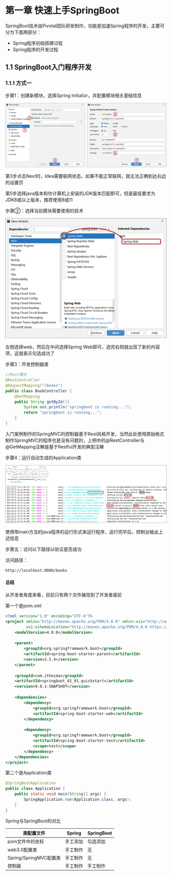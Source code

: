 # 第一章 快速上手SpringBoot

SpringBoot技术由Pivotal团队研发制作，功能是加速Spring程序的开发，主要可分为下面两部分：

* Spring程序初始搭建过程
* Spring程序的开发过程

## 1.1 SpringBoot入门程序开发

### 1.1.1 方式一

步骤1：创建新模块，选择Spring Initializr，并配置模块相关基础信息

![img.png](img.png)

第3步点击Next时，Idea需要联网状态，如果不能正常联网，就无法正确到达右边的设置页

第5步选择java版本和你计算机上安装的JDK版本匹配即可，但是最低要求为JDK8或以上版本，推荐使用8或11

步骤②：选择当前模块需要使用的技术

![img_1.png](img_1.png)

左侧选择web，然后在中间选择Spring Web即可，选完右侧就出现了新的内容项，这就表示勾选成功了

步骤3：开发控制器类

```java
//Rest模式
@RestController
@RequestMapping("/books")
public class BookController {
    @GetMapping
    public String getById(){
        System.out.println("springboot is running...");
        return "springboot is running...";
    }
}
```

入门案例制作的SpringMVC的控制器基于Rest风格开发，当然此处使用原始格式制作SpringMVC的程序也是没有问题的，上例中的@RestController与@GetMapping注解是基于Restful开发的典型注解

步骤4：运行自动生成的Application类

![img_2.png](img_2.png)

使用带main方法的java程序的运行形式来运行程序，运行完毕后，控制台输出上述信息



步骤五：访问以下路径以验证是否成功

访问路径：

```text
http://localhost:8080/books
```

#### 总结

从开发者角度来看，目前只有两个文件展现到了开发者面前

第一个是pom.xml

```xml
<?xml version="1.0" encoding="UTF-8"?>
<project xmlns="http://maven.apache.org/POM/4.0.0" xmlns:xsi="http://www.w3.org/2001/XMLSchema-instance"
         xsi:schemaLocation="http://maven.apache.org/POM/4.0.0 https://maven.apache.org/xsd/maven-4.0.0.xsd">
    <modelVersion>4.0.0</modelVersion>

    <parent>
        <groupId>org.springframework.boot</groupId>
        <artifactId>spring-boot-starter-parent</artifactId>
        <version>2.5.4</version>
    </parent>

    <groupId>com.itheima</groupId>
    <artifactId>springboot_01_01_quickstart</artifactId>
    <version>0.0.1-SNAPSHOT</version>

    <dependencies>
        <dependency>
            <groupId>org.springframework.boot</groupId>
            <artifactId>spring-boot-starter-web</artifactId>
        </dependency>

        <dependency>
            <groupId>org.springframework.boot</groupId>
            <artifactId>spring-boot-starter-test</artifactId>
            <scope>test</scope>
        </dependency>
    </dependencies>
</project>
```

第二个是Application类

```java
@SpringBootApplication
public class Application {
    public static void main(String[] args) {
        SpringApplication.run(Application.class, args);
    }
}
```

Spring与SpringBoot的对比

| 类配置文件               | Spring | SpringBoot |
|---------------------|--------|------------|
| pom文件中的坐标           | 手工添加   | 勾选添加       |
| web3.0配置类           | 手工制作   | 无          |
| Spring/SpringMVC配置类 | 手工制作   | 无          |
| 控制器                 | 手工制作   | 手工制作       |
